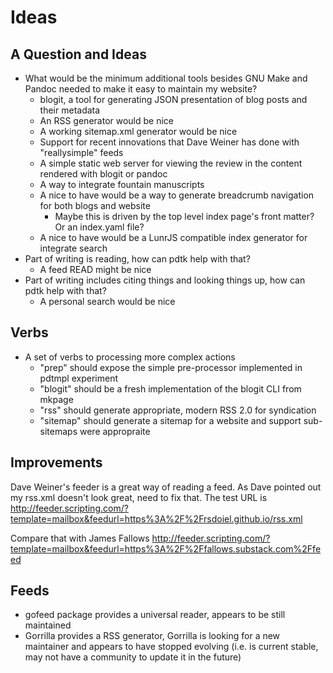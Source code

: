 
Ideas
=====

A Question and Ideas
--------------------

- What would be the minimum additional tools besides GNU Make and Pandoc needed to make it easy to maintain my website?
    - blogit, a tool for generating JSON presentation of blog posts and their metadata
    - An RSS generator would be nice
    - A working sitemap.xml generator would be nice
    - Support for recent innovations that Dave Weiner has done with "reallysimple" feeds
    - A simple static web server for viewing the review in the content rendered with blogit or pandoc
    - A way to integrate fountain manuscripts
    - A nice to have would be a way to generate breadcrumb navigation for both blogs and website
        - Maybe this is driven by the top level index page's front matter? Or an index.yaml file?
    - A nice to have would be a LunrJS compatible index generator for integrate search
- Part of writing is reading, how can pdtk help with that?
    - A feed READ might be nice
- Part of writing includes citing things and looking things up, how can pdtk help with that?
    - A personal search would be nice

Verbs
-----

- A set of verbs to processing more complex actions
    - "prep" should expose the simple pre-processor implemented in pdtmpl experiment
    - "blogit" should be a fresh implementation of the blogit CLI from mkpage
    - "rss" should generate appropriate, modern RSS 2.0 for syndication
    - "sitemap" should generate a sitemap for a website and support sub-sitemaps were appropraite
    


Improvements
------------

Dave Weiner's feeder is a great way of reading a feed. As Dave pointed out
my rss.xml doesn't look great, need to fix that. The test URL is http://feeder.scripting.com/?template=mailbox&feedurl=https%3A%2F%2Frsdoiel.github.io/rss.xml

Compare that with James Fallows http://feeder.scripting.com/?template=mailbox&feedurl=https%3A%2F%2Ffallows.substack.com%2Ffeed



Feeds
-----

- gofeed package provides a universal reader, appears to be still maintained
- Gorrilla provides a RSS generator, Gorrilla is looking for a new maintainer and appears to have stopped evolving (i.e. is current stable, may not have a community to update it in the future)

